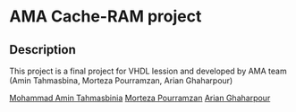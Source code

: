 # AMA Cache-RAM project
## Description
This project is a final project for VHDL lession and developed by AMA team (Amin Tahmasbina, Morteza Pourramzan, Arian Ghaharpour)

[Mohammad Amin Tahmasbinia](https://github.com/mohammadamintahmasbi)
[Morteza Pourramzan](https://github.com/arian-gh24)
[Arian Ghaharpour](https://github.com/MortezaPr)
